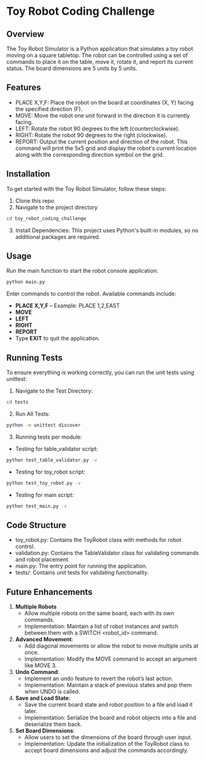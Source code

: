 # Toy Robot Coding Challenge

## Overview 
The Toy Robot Simulator is a Python application that simulates a toy robot moving on a square tabletop. The robot can be controlled using a set of commands to place it on the table, move it, rotate it, and report its current status. The board dimensions are 5 units by 5 units.

## Features
* PLACE X,Y,F: Place the robot on the board at coordinates (X, Y) facing the specified direction (F).
* MOVE: Move the robot one unit forward in the direction it is currently facing.
* LEFT: Rotate the robot 90 degrees to the left (counterclockwise).
* RIGHT: Rotate the robot 90 degrees to the right (clockwise).
* REPORT: Output the current position and direction of the robot. This command will print the 5x5 grid and display the robot's current location along with the corresponding direction symbol on the grid.

## Installation
To get started with the Toy Robot Simulator, follow these steps:
1. Clone this repo
2. Navigate to the project directory
```bash
cd toy_robot_coding_challenge
```
3. Install Dependencies: This project uses Python's built-in modules, so no additional packages are required.

## Usage
Run the main function to start the robot console application:
```bash
python main.py 
``` 
Enter commands to control the robot. Available commands include:

* **PLACE X,Y,F** – Example: PLACE 1,2,EAST
* **MOVE**
* **LEFT**
* **RIGHT**
* **REPORT**
* Type **EXIT** to quit the application.


## Running Tests 
To ensure everything is working correctly, you can run the unit tests using unittest: 
1. Navigate to the Test Directory: 
```bash
cd tests
``` 
2. Run All Tests: 
```bash
python -m unittest discover
``` 
3. Running tests per module:
* Testing for table_validator script:
```bash
python test_table_validator.py -v
``` 
* Testing for toy_robot script: 
```bash
python test_toy_robot.py -v
``` 
* Testing for main script:
```bash
python test_main.py -v
``` 

## Code Structure 
* toy_robot.py: Contains the ToyRobot class with methods for robot control.
* validation.py: Contains the TableValidator class for validating commands and robot placement.
* main.py: The entry point for running the application.
* tests/: Contains unit tests for validating functionality.


## Future Enhancements

1. **Multiple Robots**
    * Allow multiple robots on the same board, each with its own commands.
    * Implementation: Maintain a list of robot instances and switch between them with a SWITCH <robot_id> command.
2. **Advanced Movement**:
    * Add diagonal movements or allow the robot to move multiple units at once.
    * Implementation: Modify the MOVE command to accept an argument like MOVE 3.
3. **Undo Command**:
    * Implement an undo feature to revert the robot’s last action.
    * Implementation: Maintain a stack of previous states and pop them when UNDO is called.
4. **Save and Load State**:
    * Save the current board state and robot position to a file and load it later.
    * Implementation: Serialize the board and robot objects into a file and deserialize them back.
5. **Set Board Dimensions**:
    * Allow users to set the dimensions of the board through user input.
    * Implementation: Update the initialization of the ToyRobot class to accept board dimensions and adjust the commands accordingly.
